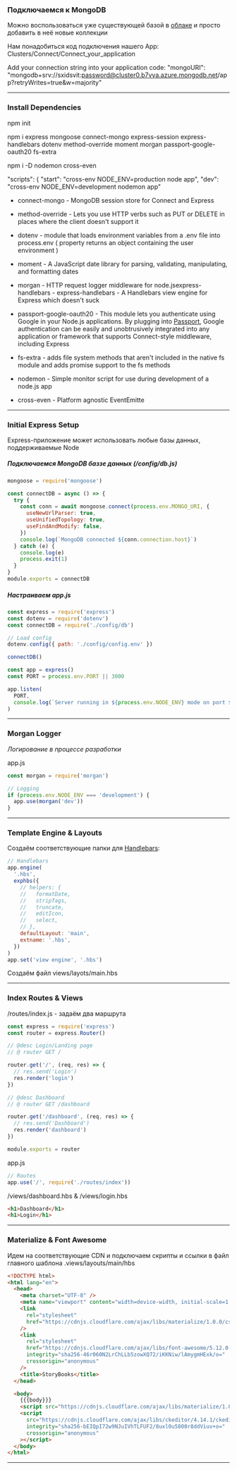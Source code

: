 ### Подключаемся к MongoDB

Можно воспользоваться уже существующей базой в [облаке](https://www.mongodb.com/) и просто добавить в неё новые коллекции

Нам понадобиться код подключения нашего App:
Clusters/Connect/Connect_your_application

Add your connection string into your application code:
"mongoURI": "mongodb+srv://sxidsvit:password@cluster0.b7vva.azure.mongodb.net/app?retryWrites=true&w=majority"

---

### Install Dependencies

npm init

npm i express mongoose connect-mongo express-session express-handlebars dotenv method-override moment morgan passport-google-oauth20 fs-extra

npm i -D nodemon cross-even

"scripts": {
"start": "cross-env NODE_ENV=production node app",
"dev": "cross-env NODE_ENV=development nodemon app"

- connect-mongo - MongoDB session store for Connect and Express
- method-override - Lets you use HTTP verbs such as PUT or DELETE in places where the client doesn't support it
- dotenv - module that loads environment variables from a .env file into process.env ( property returns an object containing the user environment )
- moment - A JavaScript date library for parsing, validating, manipulating, and formatting dates
- morgan - HTTP request logger middleware for node.jsexpress-handlebars - express-handlebars - A Handlebars view engine for Express which doesn't suck
- passport-google-oauth20 - This module lets you authenticate using Google in your Node.js applications. By plugging into [Passport](http://www.passportjs.org), Google authentication can be easily and unobtrusively integrated into any application or framework that supports Connect-style middleware, including Express
- fs-extra - adds file system methods that aren't included in the native fs module and adds promise support to the fs methods

- nodemon - Simple monitor script for use during development of a node.js app
- cross-even - Platform agnostic EventEmitte

---

### Initial Express Setup

Express-приложение может использовать любые базы данных, поддерживаемые Node

##### Подключаемся MongoDB баззе данных (/config/db.js)

```js
mongoose = require('mongoose')

const connectDB = async () => {
  try {
    const conn = await mongoose.connect(process.env.MONGO_URI, {
      useNewUrlParser: true,
      useUnifiedTopology: true,
      useFindAndModify: false,
    })
    console.log(`MongoDB connected ${conn.connection.host}`)
  } catch (e) {
    console.log(e)
    process.exit(1)
  }
}
module.exports = connectDB
```

##### Настраиваем app.js

```js
const express = require('express')
const dotenv = require('dotenv')
const connectDB = require('./config/db')

// Load config
dotenv.config({ path: './config/config.env' })

connectDB()

const app = express()
const PORT = process.env.PORT || 3000

app.listen(
  PORT,
  console.log(`Server running in ${process.env.NODE_ENV} mode on port ${PORT}`)
)
```

---

### Morgan Logger

_Логирование в процессе разработки_

app.js

```js
const morgan = require('morgan')

// Logging
if (process.env.NODE_ENV === 'development') {
  app.use(morgan('dev'))
}
```

---

### Template Engine & Layouts

Создаём соответствующие папки для [Handlebars](https://www.npmjs.com/package/express-handlebars):

```js
// Handlebars
app.engine(
  '.hbs',
  exphbs({
    // helpers: {
    //   formatDate,
    //   stripTags,
    //   truncate,
    //   editIcon,
    //   select,
    // },
    defaultLayout: 'main',
    extname: '.hbs',
  })
)
app.set('view engine', '.hbs')
```

Создаём файл views/layots/main.hbs

---

### Index Routes & Views

/routes/index.js - задаём два маршрута

```js
const express = require('express')
const router = express.Router()

// @desc Login/Landing page
// @ router GET /

router.get('/', (req, res) => {
  // res.send('Login')
  res.render('login')
})

// @desc Dashboard
// @ router GET /dashboard

router.get('/dashboard', (req, res) => {
  // res.send('Dashboard')
  res.render('dashboard')
})

module.exports = router
```

app.js

```js
// Routes
app.use('/', require('./routes/index'))
```

/views/dashboard.hbs & /views/login.hbs

```html
<h1>Dashboard</h1>
<h1>Login</h1>
```

---

### Materialize & Font Awesome

Идем на соответствующие CDN и подключаем скрипты и ссылки в файл главного шаблона .views/layouts/main/hbs

```html
<!DOCTYPE html>
<html lang="en">
  <head>
    <meta charset="UTF-8" />
    <meta name="viewport" content="width=device-width, initial-scale=1.0" />
    <link
      rel="stylesheet"
      href="https://cdnjs.cloudflare.com/ajax/libs/materialize/1.0.0/css/materialize.min.css"
    />
    <link
      rel="stylesheet"
      href="https://cdnjs.cloudflare.com/ajax/libs/font-awesome/5.12.0-2/css/all.min.css"
      integrity="sha256-46r060N2LrChLLb5zowXQ72/iKKNiw/lAmygmHExk/o="
      crossorigin="anonymous"
    />
    <title>StoryBooks</title>
  </head>

  <body>
    {{{body}}}
    <script src="https://cdnjs.cloudflare.com/ajax/libs/materialize/1.0.0/js/materialize.min.js"></script>
    <script
      src="https://cdnjs.cloudflare.com/ajax/libs/ckeditor/4.14.1/ckeditor.js"
      integrity="sha256-bEIQpI72w9NJuIVhTLFUF2/8uxl0u5800r8ddViuv+o="
      crossorigin="anonymous"
    ></script>
  </body>
</html>
```

---
